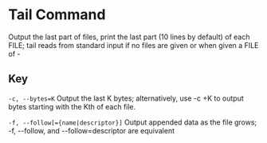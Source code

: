 # Tail Command

Output the last part of files, print the last part (10 lines by default) of each FILE; tail reads from standard input if no files are given or when given a FILE of -

## Key

  `-c, --bytes=K`
    Output the last K bytes; alternatively, use -c +K to output bytes starting with the Kth of each file.

  `-f, --follow[={name|descriptor}]`
    Output appended data as the file grows; -f, --follow, and --follow=descriptor are equivalent
